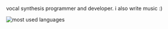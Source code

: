 vocal synthesis programmer and developer. i also write music :)

![most used languages](https://github-readme-stats.vercel.app/api/top-langs/?username=vocatart&layout=compact&show_icons=true&theme=github_dark_dimmed&border_radius=4)
